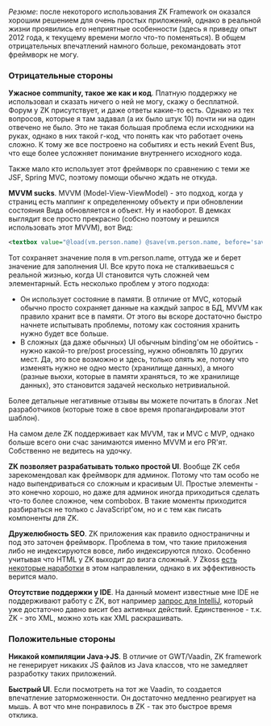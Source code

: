 *Резюме*: после некоторого использования ZK Framework он оказался хорошим решением для очень простых приложений, однако в реальной жизни проявились его неприятные особенности (здесь я приведу опыт 2012 года, к текущему времени могло что-то поменяться). В общем отрицательных впечатлений намного больше, рекомандовать этот фреймворк не могу.

### Отрицательные стороны

**Ужасное community, такое же как и код**. Платную поддержку не использовал и сказать ничего о ней не могу, скажу о бесплатной. Форум у ZK присутствует, и даже ответы какие-то есть. Однако из тех вопросов, которые я там задавал (а их было штук 10) почти ни на один отвечено не было. Это не такая большая проблема если исходники на руках, однако в них такой г-код, что понять как что работает очень сложно. К тому же все построено на событиях и есть некий Event Bus, что еще более усложняет понимание внутреннего исходного кода.

Также мало кто использует этот фреймворк по сравнению с теми же JSF, Spring MVC, поэтому помощи обычно ждать не откуда.

**MVVM sucks**. MVVM (Model-View-ViewModel) - это подход, когда у страниц есть маппинг к определенному объекту и при обновлении состояния Вида обновляется и объект. Ну и наоборот. В демках выглядит все просто прекрасно (собсно поэтому и решился использовать этот MVVM), вот Вид:
```xml
<textbox value="@load(vm.person.name) @save(vm.person.name, before='save')"/>
```

Тот сохраняет значение поля в vm.person.name, оттуда же и берет значение для заполнения UI. Все круто пока не сталкиваешься с реальной жизнью, когда UI становится чуть сложней чем элементарный. Есть несколько проблем у этого подхода:

- Он использует состояние в памяти. В отличие от MVC, который обычно просто сохраняет данные на каждый запрос в БД, MVVM как правило хранит все в памяти. От этого вы вскоре достаточно быстро начнете испытывать проблемы, потому как состояния хранить нужно будет все больше.
- В сложных (да даже обычных) UI обычным binding'ом не обойтись - нужно какой-то pre/post processing, нужно обновлять 10 других мест. Да, это все возможно и здесь, только опять же, потому что изменять нужно не одно место (хранилище данных), а много (разные вьюхи, которые в памяти храняться, то же хранилище данных), это становится задачей несколько нетривиальной.

Более детальные негативные отзывы вы можете почитать в блогах .Net разработчиков (которые тоже в свое время пропагандировали этот шаблон).

На самом деле ZK поддерживает как MVVM, так и MVC с MVP, однако больше всего они счас занимаются именно MVVM и его PR'ят. Собственно не ведитесь на удочку.

**ZK позволяет разрабатывать только простой UI**. Вообще ZK себя зарекомендовал как фреймворк для админок. Потому что там особо не надо выпендриваться со сложным и красивым UI. Простые элементы - это конечно хорошо, но даже для админок иногда приходиться сделать что-то более сложное, чем combobox. В такие моменты приходится разбираться не только с JavaScript'ом, но и с тем как писать компоненты для ZK.

**Дружелюбность SEO**. ZK приложения как правило одностраничны и под это заточен фреймворк. Проблема в том, что такие приложения либо не индексируются вовсе, либо индексируются плохо. Особенно учитывая что HTML у ZK выходит до визга сложный. У Zkoss [есть некоторые наработки](http://blog.zkoss.org/index.php/2011/03/17/make-zk-application-work-with-seo/) в этом направлении, однако в их эффективность верится мало. 

**Отсутствие поддержки у IDE**. На данный момент известные мне IDE не поддерживают работу с ZK, вот например [запрос для IntelliJ](http://youtrack.jetbrains.com/issue/IDEA-61007), который уже достаточно давно висит без активных действий. Единственное - т.к. ZK - это XML, можно хоть как XML раскрашивать.

### Положительные стороны

**Никакой компиляции Java->JS**. В отличие от GWT/Vaadin, ZK framework не генерирует никаких JS файлов из Java классов, что не замедляет разработку таких приложений.

**Быстрый UI**. Если посмотреть на тот же Vaadin, то создается впечатление заторможенности. Он достаточно медленно реагирует на мышь. А вот что мне понравилось в ZK - так это быстрое время отклика. 
